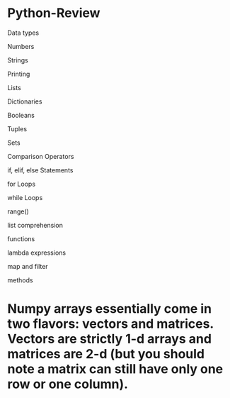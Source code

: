 # Python-Review

Data types

Numbers

Strings

Printing

Lists

Dictionaries

Booleans

Tuples

Sets

Comparison Operators

if, elif, else Statements

for Loops

while Loops

range()

list comprehension

functions

lambda expressions

map and filter

methods

# Numpy arrays essentially come in two flavors: vectors and matrices. Vectors are strictly 1-d arrays and matrices are 2-d (but you should note a matrix can still have only one row or one column).

